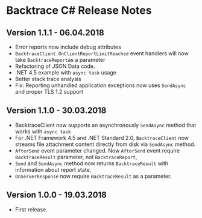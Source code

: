 ﻿# Backtrace C# Release Notes

## Version 1.1.1 - 06.04.2018
- Error reports now include debug attributes
- `BacktraceClient.OnClientReportLimitReached` event handlers will now take `BacktraceReport`as a parameter
- Refactoring of JSON Data code.
- .NET 4.5 example with `async task` usage
- Better stack trace analysis
- Fix: Reporting unhandled application exceptions now uses `SendAsync` and proper TLS 1.2 support


## Version 1.1.0 - 30.03.2018
- BacktraceClient now supports an asynchronously `SendAsync` method that works with `async task`
- For .NET Framework 4.5 and .NET Standard 2.0, `BacktraceClient` now streams file attachment content directly from disk via `SendAsync` method.
- `AfterSend` event parameter changed. Now `AfterSend` event require `BacktraceResult` parameter, not `BacktraceReport`,
- `Send` and `SendAsync` method now returns `BacktraceResult` with information about report state,
- `OnServerResponse` now require `BacktraceResult` as a parameter. 

## Version 1.0.0 - 19.03.2018
- First release.
